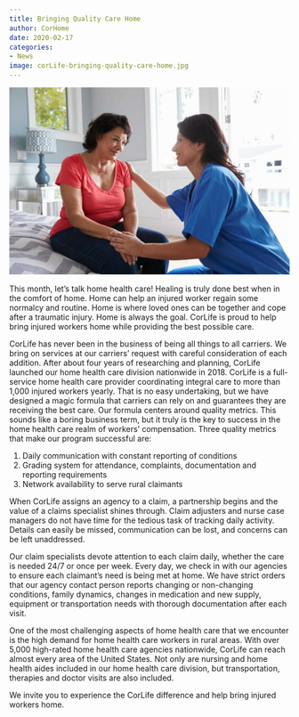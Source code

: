 ```yaml
---
title: Bringing Quality Care Home  
author: CorHome
date: 2020-02-17
categories: 
- News
image: corLife-bringing-quality-care-home.jpg
---
```


![Home care nurse sitting with woman on the edge of a bed](corLife-bringing-quality-care-home.jpg)

This month, let’s talk home health care! Healing is truly done best when in the comfort of home. Home can help an injured worker regain some normalcy and routine. Home is where loved ones can be together and cope after a traumatic injury. Home is always the goal. CorLife is proud to help bring injured workers home while providing the best possible care.

CorLife has never been in the business of being all things to all carriers. We bring on services at our carriers’ request with careful consideration of each addition. After about four years of researching and planning, CorLife launched our home health care division nationwide in 2018. CorLife is a full-service home health care provider coordinating integral care to more than 1,000 injured workers yearly. That is no easy undertaking, but we have designed a magic formula that carriers can rely on and guarantees they are receiving the best care. Our formula centers around quality metrics. This sounds like a boring business term, but it truly is the key to success in the home health care realm of workers’ compensation. Three quality metrics that make our program successful are:

1. Daily communication with constant reporting of conditions
2. Grading system for attendance, complaints, documentation and reporting requirements
3. Network availability to serve rural claimants

When CorLife assigns an agency to a claim, a partnership begins and the value of a claims specialist shines through. Claim adjusters and nurse case managers do not have time for the tedious task of tracking daily activity. Details can easily be missed, communication can be lost, and concerns can be left unaddressed.

Our claim specialists devote attention to each claim daily, whether the care is needed 24/7 or once per week. Every day, we check in with our agencies to ensure each claimant’s need is being met at home. We have strict orders that our agency contact person reports changing or non-changing conditions, family dynamics, changes in medication and new supply, equipment or transportation needs with thorough documentation after each visit.

One of the most challenging aspects of home health care that we encounter is the high demand for home health care workers in rural areas. With over 5,000 high-rated home health care agencies nationwide, CorLife can reach almost every area of the United States. Not only are nursing and home health aides included in our home health care division, but transportation, therapies and doctor visits are also included.

We invite you to experience the CorLife difference and help bring injured workers home.